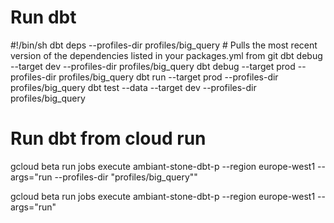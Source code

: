 # Run dbt

#!/bin/sh
dbt deps --profiles-dir profiles/big_query  # Pulls the most recent version of the dependencies listed in your packages.yml from git
dbt debug --target dev --profiles-dir profiles/big_query
dbt debug --target prod --profiles-dir profiles/big_query
dbt run --target prod --profiles-dir profiles/big_query
dbt test --data --target dev --profiles-dir profiles/big_query

# Run dbt from cloud run
gcloud beta run jobs execute ambiant-stone-dbt-p --region europe-west1 --args="run --profiles-dir "profiles/big_query""

gcloud beta run jobs execute ambiant-stone-dbt-p --region europe-west1 --args="run"
